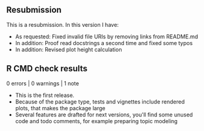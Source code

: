 ## Resubmission
This is a resubmission. In this version I have:

* As requested: Fixed invalid file URIs by removing links from README.md  
* In addition: Proof read docstrings a second time and fixed some typos  
* In addition: Revised plot height calculation  
  
## R CMD check results

0 errors | 0 warnings | 1 note

* This is the first release.
* Because of the package type, tests and vignettes include rendered plots, that makes the package large
* Several features are drafted for next versions, you'll find some unused code and todo comments, for example preparing topic modeling

